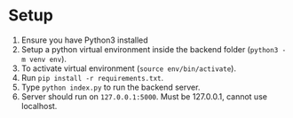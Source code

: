 # Setup

1. Ensure you have Python3 installed
2. Setup a python virtual environment inside the backend folder (`python3 -m venv env`).
3. To activate virtual environment (`source env/bin/activate`).
4. Run `pip install -r requirements.txt`.
5. Type `python index.py` to run the backend server.
6. Server should run on `127.0.0.1:5000`. Must be 127.0.0.1, cannot use localhost.